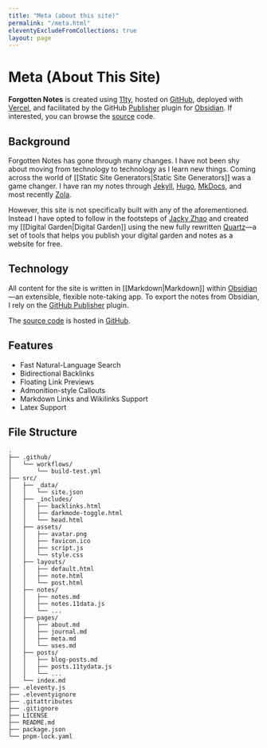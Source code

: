 ```yaml
---
title: "Meta (about this site)"
permalink: "/meta.html"
eleventyExcludeFromCollections: true
layout: page
---
```


# Meta (About This Site)

**Forgotten Notes** is created using [11ty](https://www.11ty.dev/), hosted on [GitHub](https://github.com/), deployed with [Vercel](https://vercel.com/), and facilitated by the GitHub [Publisher](https://github.com/ObsidianPublisher) plugin for [Obsidian](https://obsidian.md/). If interested, you can browse the [source](https://github.com/semanticdata/eleventy-garden) code.

## Background

Forgotten Notes has gone through many changes. I have not been shy about moving from technology to technology as I learn new things. Coming across the world of [[Static Site Generators|Static Site Generators]] was a game changer. I have ran my notes through [Jekyll](https://jekyllrb.com/), [Hugo](https://gohugo.io/), [MkDocs](https://squidfunk.github.io/mkdocs-material/), and most recently [Zola](https://www.getzola.org/).

However, this site is not specifically built with any of the aforementioned. Instead I have opted to follow in the footsteps of [Jacky Zhao](https://github.com/jackyzha0) and created my [[Digital Garden|Digital Garden]] using the new fully rewritten [Quartz](https://github.com/jackyzha0/quartz)—a set of tools that helps you publish your digital garden and notes as a website for free.

## Technology

All content for the site is written in [[Markdown|Markdown]] within [Obsidian](https://obsidian.md/)—an extensible, flexible note-taking app. To export the notes from Obsidian, I rely on the [GitHub Publisher](https://github.com/ObsidianPublisher) plugin.

The [source code](https://github.com/semanticdata/eleventy-garden) is hosted in [GitHub](https://github.com/).

## Features

- Fast Natural-Language Search
- Bidirectional Backlinks
- Floating Link Previews
- Admonition-style Callouts
- Markdown Links and Wikilinks Support
- Latex Support

## File Structure

```plaintext
.
├── .github/
│   └── workflows/
│       └── build-test.yml
├── src/
│   ├── _data/
│   │   └── site.json
│   ├── _includes/
│   │   ├── backlinks.html
│   │   ├── darkmode-toggle.html
│   │   └── head.html
│   ├── assets/
│   │   ├── avatar.png
│   │   ├── favicon.ico
│   │   ├── script.js
│   │   └── style.css
│   ├── layouts/
│   │   ├── default.html
│   │   ├── note.html
│   │   └── post.html
│   ├── notes/
│   │   ├── notes.md
│   │   ├── notes.11data.js
│   │   └── ...
│   ├── pages/
│   │   ├── about.md
│   │   ├── journal.md
│   │   ├── meta.md
│   │   └── uses.md
│   ├── posts/
│   │   ├── blog-posts.md
│   │   ├── posts.11tydata.js
│   │   └── ...
│   └── index.md
├── .eleventy.js
├── .eleventyignore
├── .gitattributes
├── .gitignore
├── LICENSE
├── README.md
├── package.json
└── pnpm-lock.yaml
```
